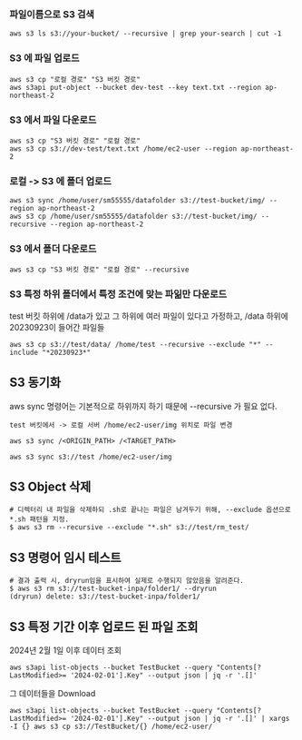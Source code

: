 ### 파일이름으로 S3 검색

```
aws s3 ls s3://your-bucket/ --recursive | grep your-search | cut -1
```

### S3 에 파일 업로드

```
aws s3 cp "로컬 경로" "S3 버킷 경로"
aws s3api put-object --bucket dev-test --key text.txt --region ap-northeast-2
```

### S3 에서 파일 다운로드

```
aws s3 cp "S3 버킷 경로" "로컬 경로"
aws s3 cp s3://dev-test/text.txt /home/ec2-user --region ap-northeast-2
```
### 로컬 -> S3 에 폴더 업로드

```
aws s3 sync /home/user/sm55555/datafolder s3://test-bucket/img/ --region ap-northeast-2
aws s3 cp /home/user/sm55555/datafolder s3://test-bucket/img/ --recursive --region ap-northeast-2
```

### S3 에서 폴더 다운로드

```
aws s3 cp "S3 버킷 경로" "로컬 경로" --recursive
```

### S3 특정 하위 폴더에서 특정 조건에 맞는 파읾만 다운로드

test 버킷 하위에 /data가 있고 그 하위에 여러 파일이 있다고 가정하고, /data 하위에 20230923이 들어간 파일들

```
aws s3 cp s3://test/data/ /home/test --recursive --exclude "*" --include "*20230923*"
```

## S3 동기화

aws sync 명령어는 기본적으로 하위까지 하기 때문에 --recursive 가 필요 없다.

```
test 버킷에서 -> 로컬 서버 /home/ec2-user/img 위치로 파일 변경

aws s3 sync /<ORIGIN_PATH> /<TARGET_PATH>

aws s3 sync s3://test /home/ec2-user/img
```

## S3 Object 삭제

```
# 디렉터리 내 파일을 삭제하되 .sh로 끝나는 파일은 남겨두기 위해, --exclude 옵션으로 *.sh 패턴을 지정. 
$ aws s3 rm --recursive --exclude "*.sh" s3://test/rm_test/
```

## S3 명령어 임시 테스트

```
# 결과 출력 시, dryrun임을 표시하여 실제로 수행되지 않았음을 알려준다.
$ aws s3 rm s3://test-bucket-inpa/folder1/ --dryrun
(dryrun) delete: s3://test-bucket-inpa/folder1/
```

## S3 특정 기간 이후 업로드 된 파일 조회

2024년 2월 1일 이후 데이터 조회

```
aws s3api list-objects --bucket TestBucket --query "Contents[?LastModified>= '2024-02-01'].Key" --output json | jq -r '.[]'
```

그 데이터들을 Download

```
aws s3api list-objects --bucket TestBucket --query "Contents[?LastModified>= '2024-02-01'].Key" --output json | jq -r '.[]' | xargs -I {} aws s3 cp s3://TestBucket/{} /home/ec2-user/
```



